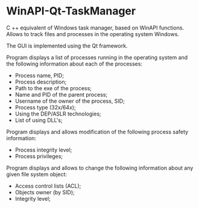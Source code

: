 # WinAPI-Qt-TaskManager
C ++ equivalent of Windows task manager, based on WinAPI functions. Allows to track files and processes in the operating system Windows.

The GUI is implemented using the Qt framework.

Program displays a list of processes running in the operating system and the following information about each of the processes: 
- Process name, PID;
- Process description;
- Path to the exe of the process;
- Name and PID of the parent process;
- Username of the owner of the process, SID;
- Process type (32x/64x);
- Using the DEP/ASLR technologies;
- List of using DLL's;

Program displays and allows modification of the following process safety information:
- Process integrity level;
- Process privileges;

Program displays and allows to change the following information about any given file system object:
- Access control lists (ACL);
- Objects owner (by SID);
- Integrity level;
